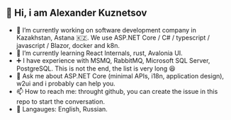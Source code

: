 ## 👋 Hi, i am Alexander Kuznetsov

- 🔭 I’m currently working on software development company in Kazakhstan, Astana 🇰🇿. We use  ASP.NET Core / C# / typescript / javascript / Blazor, docker and k8n.
- 🌱 I’m currently learning React Internals, rust, Avalonia UI.
- ➕ I have experience with MSMQ, RabbitMQ, Microsoft SQL Server, PostgreSQL. This is not the end, the list is very long 😆
- 💬 Ask me about ASP.NET Core (minimal APIs, i18n, application design), w2ui and i probably can help you.
- 📫 How to reach me: throught github, you can create the issue in this repo to start the conversation.
- 💬 Langauges: English, Russian.
